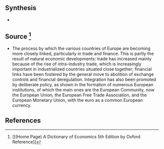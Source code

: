 ## Synthesis
- 
## Source [^1]
- The process by which the various countries of Europe are becoming more closely linked, particularly in trade and finance. This is partly the result of natural economic developments: trade has increased mainly because of the rise of intra-industry trade, which is increasingly important in industrialized countries situated close together; financial links have been fostered by the general move to abolition of exchange controls and financial deregulation. Integration has also been promoted by deliberate policy, as shown in the formation of numerous European institutions, of which the main ones are the European Community, now the European Union, the European Free Trade Association, and the European Monetary Union, with the euro as a common European currency.
## References

[^1]: [[(Home Page) A Dictionary of Economics 5th Edition by Oxford Reference]]